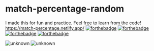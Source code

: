 # match-percentage-random
 I made this for fun and practice. Feel free to learn from the code!
https://match-percentage.netlify.app/
[![forthebadge](https://forthebadge.com/images/badges/built-with-love.svg)](https://forthebadge.com)
[![forthebadge](https://forthebadge.com/images/badges/uses-html.svg)](https://forthebadge.com)
[![forthebadge](https://forthebadge.com/images/badges/uses-css.svg)](https://forthebadge.com)
[![forthebadge](https://forthebadge.com/images/badges/made-with-javascript.svg)](https://forthebadge.com)

![unknown](https://user-images.githubusercontent.com/79361847/157146816-6ce56ab4-771f-4315-a2d2-e0e7687e719e.png)
![unknown](https://user-images.githubusercontent.com/79361847/157146853-490f28c3-879f-46e5-a260-7e76eebb577e.png)
